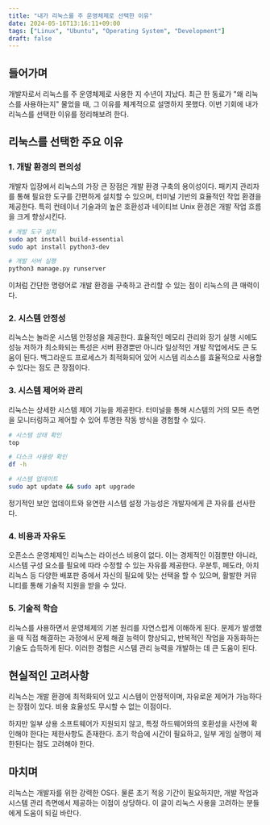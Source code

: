 ```yaml
---
title: "내가 리눅스를 주 운영체제로 선택한 이유"
date: 2024-05-16T13:16:11+09:00
tags: ["Linux", "Ubuntu", "Operating System", "Development"]
draft: false
---
```


## 들어가며

개발자로서 리눅스를 주 운영체제로 사용한 지 수년이 지났다. 최근 한 동료가 "왜 리눅스를 사용하는지" 물었을 때, 그 이유를 체계적으로 설명하지 못했다. 이번 기회에 내가 리눅스를 선택한 이유를 정리해보려 한다.

## 리눅스를 선택한 주요 이유

### 1. 개발 환경의 편의성

개발자 입장에서 리눅스의 가장 큰 장점은 개발 환경 구축의 용이성이다. 패키지 관리자를 통해 필요한 도구를 간편하게 설치할 수 있으며, 터미널 기반의 효율적인 작업 환경을 제공한다. 특히 컨테이너 기술과의 높은 호환성과 네이티브 Unix 환경은 개발 작업 흐름을 크게 향상시킨다.

```bash
# 개발 도구 설치
sudo apt install build-essential
sudo apt install python3-dev

# 개발 서버 실행
python3 manage.py runserver
```

이처럼 간단한 명령어로 개발 환경을 구축하고 관리할 수 있는 점이 리눅스의 큰 매력이다.

### 2. 시스템 안정성

리눅스는 놀라운 시스템 안정성을 제공한다. 효율적인 메모리 관리와 장기 실행 시에도 성능 저하가 최소화되는 특성은 서버 환경뿐만 아니라 일상적인 개발 작업에서도 큰 도움이 된다. 백그라운드 프로세스가 최적화되어 있어 시스템 리소스를 효율적으로 사용할 수 있다는 점도 큰 장점이다.

### 3. 시스템 제어와 관리

리눅스는 상세한 시스템 제어 기능을 제공한다. 터미널을 통해 시스템의 거의 모든 측면을 모니터링하고 제어할 수 있어 투명한 작동 방식을 경험할 수 있다.

```bash
# 시스템 상태 확인
top

# 디스크 사용량 확인
df -h

# 시스템 업데이트
sudo apt update && sudo apt upgrade
```

정기적인 보안 업데이트와 유연한 시스템 설정 가능성은 개발자에게 큰 자유를 선사한다.

### 4. 비용과 자유도

오픈소스 운영체제인 리눅스는 라이선스 비용이 없다. 이는 경제적인 이점뿐만 아니라, 시스템 구성 요소를 필요에 따라 수정할 수 있는 자유를 제공한다. 우분투, 페도라, 아치 리눅스 등 다양한 배포판 중에서 자신의 필요에 맞는 선택을 할 수 있으며, 활발한 커뮤니티를 통해 기술적 지원을 받을 수 있다.

### 5. 기술적 학습

리눅스를 사용하면서 운영체제의 기본 원리를 자연스럽게 이해하게 된다. 문제가 발생했을 때 직접 해결하는 과정에서 문제 해결 능력이 향상되고, 반복적인 작업을 자동화하는 기술도 습득하게 된다. 이러한 경험은 시스템 관리 능력을 개발하는 데 큰 도움이 된다.

## 현실적인 고려사항

리눅스는 개발 환경에 최적화되어 있고 시스템이 안정적이며, 자유로운 제어가 가능하다는 장점이 있다. 비용 효율성도 무시할 수 없는 이점이다.

하지만 일부 상용 소프트웨어가 지원되지 않고, 특정 하드웨어와의 호환성을 사전에 확인해야 한다는 제한사항도 존재한다. 초기 학습에 시간이 필요하고, 일부 게임 실행이 제한된다는 점도 고려해야 한다.

## 마치며

리눅스는 개발자를 위한 강력한 OS다. 물론 초기 적응 기간이 필요하지만, 개발 작업과 시스템 관리 측면에서 제공하는 이점이 상당하다. 이 글이 리눅스 사용을 고려하는 분들에게 도움이 되길 바란다.
